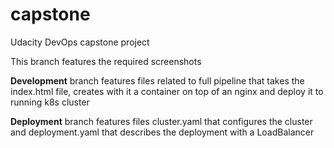 # capstone
Udacity DevOps capstone project

This branch features the required screenshots

**Development** branch features files related to full pipeline that takes the index.html file, creates with it a container on top of an nginx and deploy it to running k8s cluster

**Deployment** branch features files cluster.yaml that configures the cluster and deployment.yaml that describes the deployment with a LoadBalancer
